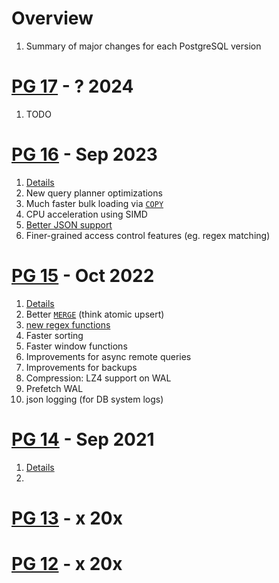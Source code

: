 # Overview

1. Summary of major changes for each PostgreSQL version

# [PG 17](TODO) - ? 2024

1. TODO

# [PG 16](https://www.postgresql.org/about/news/postgresql-16-released-2715/) - Sep 2023

1. [Details](https://www.postgresql.org/docs/release/16.0/)
1. New query planner optimizations
1. Much faster bulk loading via [`COPY`](https://www.postgresql.org/docs/16/sql-copy.html)
1. CPU acceleration using SIMD
1. [Better JSON support](https://www.postgresql.org/docs/16/functions-json.html)
1. Finer-grained access control features (eg. regex matching)

# [PG 15](https://www.postgresql.org/about/news/postgresql-15-released-2526/) - Oct 2022

1. [Details](https://www.postgresql.org/docs/release/15.0/)
1. Better [`MERGE`](https://www.postgresql.org/docs/15/sql-merge.html) (think atomic upsert)
1. [new regex functions](https://www.postgresql.org/docs/15/functions-matching.html#FUNCTIONS-POSIX-REGEXP)
1. Faster sorting
1. Faster window functions
1. Improvements for async remote queries
1. Improvements for backups
1. Compression: LZ4 support on WAL
1. Prefetch WAL
1. json logging (for DB system logs)

# [PG 14](https://www.postgresql.org/about/news/postgresql-14-released-2318/) - Sep 2021
1. [Details](https://www.postgresql.org/docs/release/14.0/)
1. 

# [PG 13](TODO) - x 20x

# [PG 12](TODO) - x 20x
